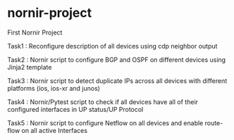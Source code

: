 # nornir-project
First Nornir Project

Task1 : Reconfigure description of all devices using cdp neighbor output

Task2 : Nornir script to configure BGP and OSPF on different devices using Jinja2 template

Task3 : Nornir script to detect duplicate IPs across all devices with different platforms (ios, ios-xr and junos)

Task4 : Nornir/Pytest script to check if all devices have all of their configured interfaces in UP status/UP Protocol

Task5 : Nornir script to configure Netflow on all devices and enable route-flow on all active Interfaces
